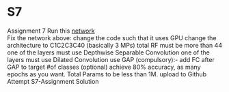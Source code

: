# S7
Assignment 7
Run this [network](https://colab.research.google.com/drive/1qlewMtxcAJT6fIJdmMh8pSf2e-dh51Rw)  
Fix the network above:
change the code such that it uses GPU
change the architecture to C1C2C3C40 (basically 3 MPs)
total RF must be more than 44
one of the layers must use Depthwise Separable Convolution
one of the layers must use Dilated Convolution
use GAP (compulsory):- add FC after GAP to target #of classes (optional)
achieve 80% accuracy, as many epochs as you want. Total Params to be less than 1M. 
upload to Github
Attempt S7-Assignment Solution
